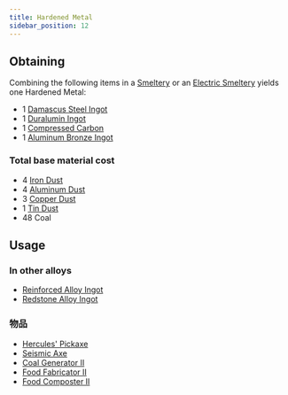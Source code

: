 ```yaml
---
title: Hardened Metal
sidebar_position: 12
---
```


## Obtaining

Combining the following items in a [Smeltery](Smeltery) or an [Electric Smeltery](Electric-Smeltery) yields one Hardened Metal:

* 1 [Damascus Steel Ingot](Damascus-Steel-Ingot)
* 1 [Duralumin Ingot](Duralumin-Ingot)
* 1 [Compressed Carbon](Carbon)
* 1 [Aluminum Bronze Ingot](Aluminum-Bronze-Ingot)

### Total base material cost

* 4 [Iron Dust](Iron-Dust)
* 4 [Aluminum Dust](Aluminum-Dust)
* 3 [Copper Dust](Copper-Dust)
* 1 [Tin Dust](Tin-Dust)
* 48 Coal

## Usage

### In other alloys

* [Reinforced Alloy Ingot](Reinforced-Alloy-Ingot)
* [Redstone Alloy Ingot](Redstone-Alloy-Ingot)

### 物品

* [Hercules' Pickaxe](Hercules'-Pickaxe)
* [Seismic Axe](Seismic-Axe)
* [Coal Generator II](Coal-Generator)
* [Food Fabricator II](Food-Fabricator)
* [Food Composter II](Food-Composter)
